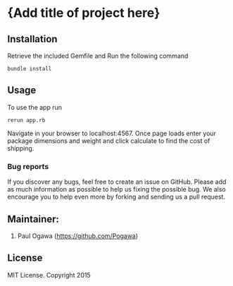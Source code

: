 # {Add title of project here}

## Installation


Retrieve the included Gemfile and Run the following command
```
bundle install
```

## Usage

To use the app run
```
rerun app.rb
```
Navigate in your browser to localhost:4567. Once page loads enter your package dimensions and weight and  click calculate to find the cost of shipping.

### Bug reports

If you discover any bugs, feel free to create an issue on GitHub. Please add as much information as
possible to help us fixing the possible bug. We also encourage you to help even more by forking and
sending us a pull request.

## Maintainer:
1. Paul Ogawa (https://github.com/Pogawa)


## License

MIT License. Copyright 2015
